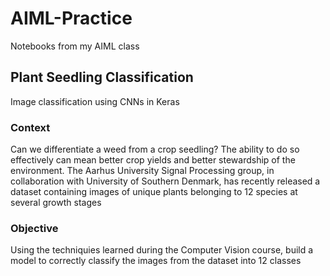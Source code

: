 # AIML-Practice
Notebooks from my AIML class

## Plant Seedling Classification
Image classification using CNNs in Keras

### Context
Can we differentiate a weed from a crop seedling?
The ability to do so effectively can mean better crop yields and better stewardship of the environment. The Aarhus University Signal Processing group, in collaboration with University of Southern Denmark, has recently released a dataset containing images of unique plants belonging to 12 species at several growth stages

### Objective
Using the techniquies learned during the Computer Vision course, build a model to correctly classify the images from the dataset into 12 classes

